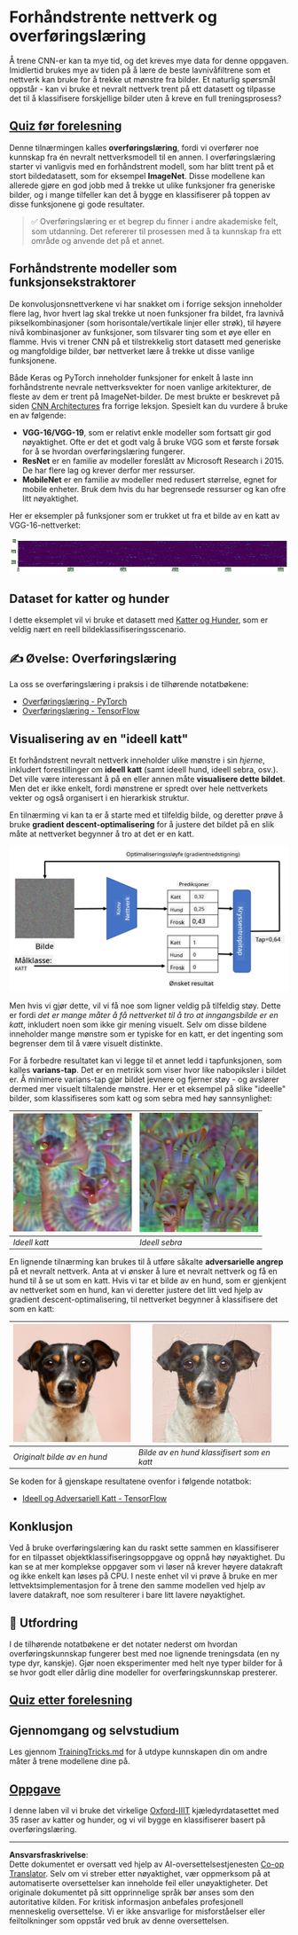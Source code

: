 <!--
CO_OP_TRANSLATOR_METADATA:
{
  "original_hash": "717775c4050ccbffbe0c961ad8bf7bf7",
  "translation_date": "2025-08-28T15:15:19+00:00",
  "source_file": "lessons/4-ComputerVision/08-TransferLearning/README.md",
  "language_code": "no"
}
-->
# Forhåndstrente nettverk og overføringslæring

Å trene CNN-er kan ta mye tid, og det kreves mye data for denne oppgaven. Imidlertid brukes mye av tiden på å lære de beste lavnivåfiltrene som et nettverk kan bruke for å trekke ut mønstre fra bilder. Et naturlig spørsmål oppstår - kan vi bruke et nevralt nettverk trent på ett datasett og tilpasse det til å klassifisere forskjellige bilder uten å kreve en full treningsprosess?

## [Quiz før forelesning](https://red-field-0a6ddfd03.1.azurestaticapps.net/quiz/108)

Denne tilnærmingen kalles **overføringslæring**, fordi vi overfører noe kunnskap fra én nevralt nettverksmodell til en annen. I overføringslæring starter vi vanligvis med en forhåndstrent modell, som har blitt trent på et stort bildedatasett, som for eksempel **ImageNet**. Disse modellene kan allerede gjøre en god jobb med å trekke ut ulike funksjoner fra generiske bilder, og i mange tilfeller kan det å bygge en klassifiserer på toppen av disse funksjonene gi gode resultater.

> ✅ Overføringslæring er et begrep du finner i andre akademiske felt, som utdanning. Det refererer til prosessen med å ta kunnskap fra ett område og anvende det på et annet.

## Forhåndstrente modeller som funksjonsekstraktorer

De konvolusjonsnettverkene vi har snakket om i forrige seksjon inneholder flere lag, hvor hvert lag skal trekke ut noen funksjoner fra bildet, fra lavnivå pikselkombinasjoner (som horisontale/vertikale linjer eller strøk), til høyere nivå kombinasjoner av funksjoner, som tilsvarer ting som et øye eller en flamme. Hvis vi trener CNN på et tilstrekkelig stort datasett med generiske og mangfoldige bilder, bør nettverket lære å trekke ut disse vanlige funksjonene.

Både Keras og PyTorch inneholder funksjoner for enkelt å laste inn forhåndstrente nevrale nettverksvekter for noen vanlige arkitekturer, de fleste av dem er trent på ImageNet-bilder. De mest brukte er beskrevet på siden [CNN Architectures](../07-ConvNets/CNN_Architectures.md) fra forrige leksjon. Spesielt kan du vurdere å bruke en av følgende:

* **VGG-16/VGG-19**, som er relativt enkle modeller som fortsatt gir god nøyaktighet. Ofte er det et godt valg å bruke VGG som et første forsøk for å se hvordan overføringslæring fungerer.
* **ResNet** er en familie av modeller foreslått av Microsoft Research i 2015. De har flere lag og krever derfor mer ressurser.
* **MobileNet** er en familie av modeller med redusert størrelse, egnet for mobile enheter. Bruk dem hvis du har begrensede ressurser og kan ofre litt nøyaktighet.

Her er eksempler på funksjoner som er trukket ut fra et bilde av en katt av VGG-16-nettverket:

![Funksjoner trukket ut av VGG-16](../../../../../translated_images/features.6291f9c7ba3a0b951af88fc9864632b9115365410765680680d30c927dd67354.no.png)

## Dataset for katter og hunder

I dette eksemplet vil vi bruke et datasett med [Katter og Hunder](https://www.microsoft.com/download/details.aspx?id=54765&WT.mc_id=academic-77998-cacaste), som er veldig nært en reell bildeklassifiseringsscenario.

## ✍️ Øvelse: Overføringslæring

La oss se overføringslæring i praksis i de tilhørende notatbøkene:

* [Overføringslæring - PyTorch](TransferLearningPyTorch.ipynb)
* [Overføringslæring - TensorFlow](TransferLearningTF.ipynb)

## Visualisering av en "ideell katt"

Et forhåndstrent nevralt nettverk inneholder ulike mønstre i sin *hjerne*, inkludert forestillinger om **ideell katt** (samt ideell hund, ideell sebra, osv.). Det ville være interessant å på en eller annen måte **visualisere dette bildet**. Men det er ikke enkelt, fordi mønstrene er spredt over hele nettverkets vekter og også organisert i en hierarkisk struktur.

En tilnærming vi kan ta er å starte med et tilfeldig bilde, og deretter prøve å bruke **gradient descent-optimalisering** for å justere det bildet på en slik måte at nettverket begynner å tro at det er en katt.

![Bildeoptimaliseringssløyfe](../../../../../translated_images/ideal-cat-loop.999fbb8ff306e044f997032f4eef9152b453e6a990e449bbfb107de2493cc37e.no.png)

Men hvis vi gjør dette, vil vi få noe som ligner veldig på tilfeldig støy. Dette er fordi *det er mange måter å få nettverket til å tro at inngangsbilde er en katt*, inkludert noen som ikke gir mening visuelt. Selv om disse bildene inneholder mange mønstre som er typiske for en katt, er det ingenting som begrenser dem til å være visuelt distinkte.

For å forbedre resultatet kan vi legge til et annet ledd i tapfunksjonen, som kalles **varians-tap**. Det er en metrikk som viser hvor like nabopiksler i bildet er. Å minimere varians-tap gjør bildet jevnere og fjerner støy - og avslører dermed mer visuelt tiltalende mønstre. Her er et eksempel på slike "ideelle" bilder, som klassifiseres som katt og som sebra med høy sannsynlighet:

![Ideell katt](../../../../../translated_images/ideal-cat.203dd4597643d6b0bd73038b87f9c0464322725e3a06ab145d25d4a861c70592.no.png) | ![Ideell sebra](../../../../../translated_images/ideal-zebra.7f70e8b54ee15a7a314000bb5df38a6cfe086ea04d60df4d3ef313d046b98a2b.no.png)
-----|-----
 *Ideell katt* | *Ideell sebra*

En lignende tilnærming kan brukes til å utføre såkalte **adversarielle angrep** på et nevralt nettverk. Anta at vi ønsker å lure et nevralt nettverk og få en hund til å se ut som en katt. Hvis vi tar et bilde av en hund, som er gjenkjent av nettverket som en hund, kan vi deretter justere det litt ved hjelp av gradient descent-optimalisering, til nettverket begynner å klassifisere det som en katt:

![Bilde av en hund](../../../../../translated_images/original-dog.8f68a67d2fe0911f33041c0f7fce8aa4ea919f9d3917ec4b468298522aeb6356.no.png) | ![Bilde av en hund klassifisert som en katt](../../../../../translated_images/adversarial-dog.d9fc7773b0142b89752539bfbf884118de845b3851c5162146ea0b8809fc820f.no.png)
-----|-----
*Originalt bilde av en hund* | *Bilde av en hund klassifisert som en katt*

Se koden for å gjenskape resultatene ovenfor i følgende notatbok:

* [Ideell og Adversariell Katt - TensorFlow](AdversarialCat_TF.ipynb)

## Konklusjon

Ved å bruke overføringslæring kan du raskt sette sammen en klassifiserer for en tilpasset objektklassifiseringsoppgave og oppnå høy nøyaktighet. Du kan se at mer komplekse oppgaver som vi løser nå krever høyere datakraft og ikke enkelt kan løses på CPU. I neste enhet vil vi prøve å bruke en mer lettvektsimplementasjon for å trene den samme modellen ved hjelp av lavere datakraft, noe som resulterer i bare litt lavere nøyaktighet.

## 🚀 Utfordring

I de tilhørende notatbøkene er det notater nederst om hvordan overføringskunnskap fungerer best med noe lignende treningsdata (en ny type dyr, kanskje). Gjør noen eksperimenter med helt nye typer bilder for å se hvor godt eller dårlig dine modeller for overføringskunnskap presterer.

## [Quiz etter forelesning](https://red-field-0a6ddfd03.1.azurestaticapps.net/quiz/208)

## Gjennomgang og selvstudium

Les gjennom [TrainingTricks.md](TrainingTricks.md) for å utdype kunnskapen din om andre måter å trene modellene dine på.

## [Oppgave](lab/README.md)

I denne laben vil vi bruke det virkelige [Oxford-IIIT](https://www.robots.ox.ac.uk/~vgg/data/pets/) kjæledyrdatasettet med 35 raser av katter og hunder, og vi vil bygge en klassifiserer basert på overføringslæring.

---

**Ansvarsfraskrivelse**:  
Dette dokumentet er oversatt ved hjelp av AI-oversettelsestjenesten [Co-op Translator](https://github.com/Azure/co-op-translator). Selv om vi streber etter nøyaktighet, vær oppmerksom på at automatiserte oversettelser kan inneholde feil eller unøyaktigheter. Det originale dokumentet på sitt opprinnelige språk bør anses som den autoritative kilden. For kritisk informasjon anbefales profesjonell menneskelig oversettelse. Vi er ikke ansvarlige for misforståelser eller feiltolkninger som oppstår ved bruk av denne oversettelsen.